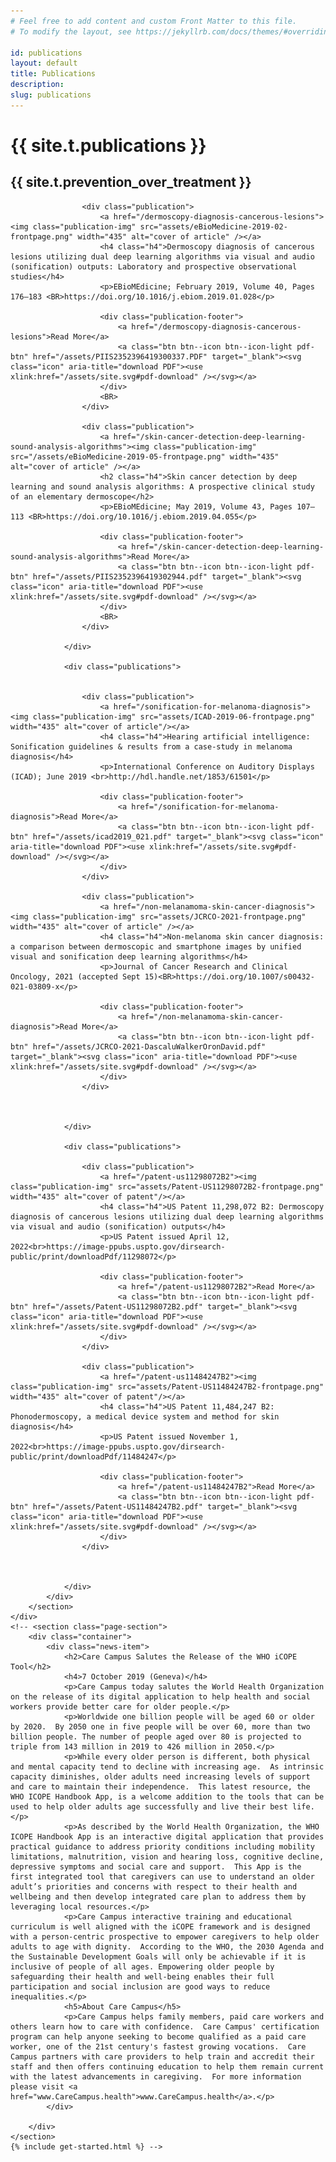 ```yaml
---
# Feel free to add content and custom Front Matter to this file.
# To modify the layout, see https://jekyllrb.com/docs/themes/#overriding-theme-defaults

id: publications
layout: default
title: Publications
description: 
slug: publications
---
```

<!-- <div id="player" data-plyr-provider="vimeo" data-plyr-embed-id="331429597" data-vimeo-responsive="true" data-vimeo-autplay="true"></div> -->
<div class="page-header">
    <div class="page-header__content container">
        <h1 class="h5 page-label">{{ site.t.publications }}</h1>
        <h2 class="h1 page-title">{{ site.t.prevention_over_treatment }}</h2>
    </div>
</div>
<article class="page-content">  
    <div class="container">
        <section class="page-section">
            <div class="panel">
                <div class="publications">
                    
                    <div class="publication">
                        <a href="/dermoscopy-diagnosis-cancerous-lesions"><img class="publication-img" src="assets/eBioMedicine-2019-02-frontpage.png" width="435" alt="cover of article" /></a>
                        <h4 class="h4">Dermoscopy diagnosis of cancerous lesions utilizing dual deep learning algorithms via visual and audio (sonification) outputs: Laboratory and prospective observational studies</h4>
                        <p>EBioMEdicine; February 2019, Volume 40, Pages 176–183 <BR>https://doi.org/10.1016/j.ebiom.2019.01.028</p> 

                        <div class="publication-footer">
                            <a href="/dermoscopy-diagnosis-cancerous-lesions">Read More</a>
                            <a class="btn btn--icon btn--icon-light pdf-btn" href="/assets/PIIS2352396419300337.PDF" target="_blank"><svg class="icon" aria-title="download PDF"><use xlink:href="/assets/site.svg#pdf-download" /></svg></a>
                        </div>
                        <BR>
                    </div>
                    
                    <div class="publication">
                        <a href="/skin-cancer-detection-deep-learning-sound-analysis-algorithms"><img class="publication-img" src="/assets/eBioMedicine-2019-05-frontpage.png" width="435" alt="cover of article" /></a>
                        <h2 class="h4">Skin cancer detection by deep learning and sound analysis algorithms: A prospective clinical study of an elementary dermoscope</h2>
                        <p>EBioMEdicine; May 2019, Volume 43, Pages 107–113 <BR>https://doi.org/10.1016/j.ebiom.2019.04.055</p> 

                        <div class="publication-footer">
                            <a href="/skin-cancer-detection-deep-learning-sound-analysis-algorithms">Read More</a>
                            <a class="btn btn--icon btn--icon-light pdf-btn" href="/assets/PIIS2352396419302944.pdf" target="_blank"><svg class="icon" aria-title="download PDF"><use xlink:href="/assets/site.svg#pdf-download" /></svg></a>
                        </div>
                        <BR>
                    </div>
 
                </div>    
                    
                <div class="publications">
                    
 
                    <div class="publication">
                        <a href="/sonification-for-melanoma-diagnosis"><img class="publication-img" src="assets/ICAD-2019-06-frontpage.png" width="435" alt="cover of article"/></a>
                        <h4 class="h4">Hearing artificial intelligence: Sonification guidelines & results from a case-study in melanoma diagnosis</h4>
                        <p>International Conference on Auditory Displays (ICAD); June 2019 <br>http://hdl.handle.net/1853/61501</p> 

                        <div class="publication-footer">
                            <a href="/sonification-for-melanoma-diagnosis">Read More</a>
                            <a class="btn btn--icon btn--icon-light pdf-btn" href="/assets/icad2019_021.pdf" target="_blank"><svg class="icon" aria-title="download PDF"><use xlink:href="/assets/site.svg#pdf-download" /></svg></a>
                        </div>
                    </div>
                                        
                    <div class="publication">
                        <a href="/non-melanamoma-skin-cancer-diagnosis"><img class="publication-img" src="assets/JCRCO-2021-frontpage.png" width="435" alt="cover of article" /></a>
                        <h4 class="h4">Non-melanoma skin cancer diagnosis: a comparison between dermoscopic and smartphone images by unified visual and sonification deep learning algorithms</h4>
                        <p>Journal of Cancer Research and Clinical Oncology, 2021 (accepted Sept 15)<BR>https://doi.org/10.1007/s00432-021-03809-x</p> 

                        <div class="publication-footer">
                            <a href="/non-melanamoma-skin-cancer-diagnosis">Read More</a>
                            <a class="btn btn--icon btn--icon-light pdf-btn" href="/assets/JCRCO-2021-DascaluWalkerOronDavid.pdf" target="_blank"><svg class="icon" aria-title="download PDF"><use xlink:href="/assets/site.svg#pdf-download" /></svg></a>
                        </div>
                    </div>
 


                </div>

                <div class="publications">            
 
                    <div class="publication">
                        <a href="/patent-us11298072B2"><img class="publication-img" src="assets/Patent-US11298072B2-frontpage.png" width="435" alt="cover of patent"/></a>
                        <h4 class="h4">US Patent 11,298,072 B2: Dermoscopy diagnosis of cancerous lesions utilizing dual deep learning algorithms via visual and audio (sonification) outputs</h4>
                        <p>US Patent issued April 12, 2022<br>https://image-ppubs.uspto.gov/dirsearch-public/print/downloadPdf/11298072</p> 

                        <div class="publication-footer">
                            <a href="/patent-us11298072B2">Read More</a>
                            <a class="btn btn--icon btn--icon-light pdf-btn" href="/assets/Patent-US11298072B2.pdf" target="_blank"><svg class="icon" aria-title="download PDF"><use xlink:href="/assets/site.svg#pdf-download" /></svg></a>
                        </div>
                    </div>
                                        
                    <div class="publication">
                        <a href="/patent-us11484247B2"><img class="publication-img" src="assets/Patent-US11484247B2-frontpage.png" width="435" alt="cover of patent"/></a>
                        <h4 class="h4">US Patent 11,484,247 B2: Phonodermoscopy, a medical device system and method for skin diagnosis</h4>
                        <p>US Patent issued November 1, 2022<br>https://image-ppubs.uspto.gov/dirsearch-public/print/downloadPdf/11484247</p> 

                        <div class="publication-footer">
                            <a href="/patent-us11484247B2">Read More</a>
                            <a class="btn btn--icon btn--icon-light pdf-btn" href="/assets/Patent-US11484247B2.pdf" target="_blank"><svg class="icon" aria-title="download PDF"><use xlink:href="/assets/site.svg#pdf-download" /></svg></a>
                        </div>
                    </div>
 


                </div>                
            </div>
        </section>
    </div>
    <!-- <section class="page-section">
        <div class="container">
            <div class="news-item">
                <h2>Care Campus Salutes the Release of the WHO iCOPE Tool</h2>
                <h4>7 October 2019 (Geneva)</h4>
                <p>Care Campus today salutes the World Health Organization on the release of its digital application to help health and social workers provide better care for older people.</p>
                <p>Worldwide one billion people will be aged 60 or older by 2020.  By 2050 one in five people will be over 60, more than two billion people. The number of people aged over 80 is projected to triple from 143 million in 2019 to 426 million in 2050.</p>
                <p>While every older person is different, both physical and mental capacity tend to decline with increasing age.  As intrinsic capacity diminishes, older adults need increasing levels of support and care to maintain their independence.  This latest resource, the WHO ICOPE Handbook App, is a welcome addition to the tools that can be used to help older adults age successfully and live their best life.</p>
                <p>As described by the World Health Organization, the WHO ICOPE Handbook App is an interactive digital application that provides practical guidance to address priority conditions including mobility limitations, malnutrition, vision and hearing loss, cognitive decline, depressive symptoms and social care and support.  This App is the first integrated tool that caregivers can use to understand an older adult’s priorities and concerns with respect to their health and wellbeing and then develop integrated care plan to address them by leveraging local resources.</p>
                <p>Care Campus interactive training and educational curriculum is well aligned with the iCOPE framework and is designed with a person-centric prospective to empower caregivers to help older adults to age with dignity.  According to the WHO, the 2030 Agenda and the Sustainable Development Goals will only be achievable if it is inclusive of people of all ages. Empowering older people by safeguarding their health and well-being enables their full participation and social inclusion are good ways to reduce inequalities.</p>
                <h5>About Care Campus</h5>
                <p>Care Campus helps family members, paid care workers and others learn how to care with confidence.  Care Campus' certification program can help anyone seeking to become qualified as a paid care worker, one of the 21st century's fastest growing vocations.  Care Campus partners with care providers to help train and accredit their staff and then offers continuing education to help them remain current with the latest advancements in caregiving.  For more information please visit <a href="www.CareCampus.health">www.CareCampus.health</a>.</p>
            </div>
          
        </div>
    </section>
    {% include get-started.html %} -->
</article>
